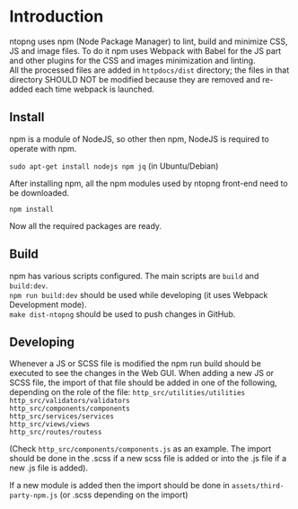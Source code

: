 Introduction
============

ntopng uses npm (Node Package Manager) to lint, build and minimize CSS, JS and image files. To do it npm uses Webpack with Babel for the JS part and other plugins for the CSS and images minimization and linting.<br />
All the processed files are added in `httpdocs/dist` directory; the files in that directory SHOULD NOT be modified because they are removed and re-added each time webpack is launched.

Install
-------
npm is a module of NodeJS, so other then npm, NodeJS is required to operate with npm.

`sudo apt-get install nodejs npm jq` (in Ubuntu/Debian)

After installing npm, all the npm modules used by ntopng front-end need to be downloaded.

`npm install` <br />

Now all the required packages are ready.

Build
-----
npm has various scripts configured. The main scripts are `build` and `build:dev`.<br />
`npm run build:dev` should be used while developing (it uses Webpack Development mode). <br />
`make dist-ntopng` should be used to push changes in GitHub.<br />

Developing
----------
Whenever a JS or SCSS file is modified the npm run build should be executed to see the changes in the Web GUI.
When adding a new JS or SCSS file, the import of that file should be added in one of the following, depending on the role of the file:
`http_src/utilities/utilities`<br />
`http_src/validators/validators`<br />
`http_src/components/components`<br />
`http_src/services/services`<br />
`http_src/views/views`<br />
`http_src/routes/routess`<br />

(Check `http_src/components/components.js` as an example. The import should be done in the .scss if a new scss file is added or into the .js file if a new .js file is added).

If a new module is added then the import should be done in `assets/third-party-npm.js` (or .scss depending on the import)
